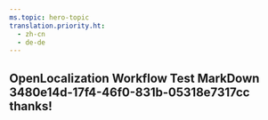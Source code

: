 ```yaml
---
ms.topic: hero-topic
translation.priority.ht: 
  - zh-cn
  - de-de
---
```

## OpenLocalization Workflow Test MarkDown 3480e14d-17f4-46f0-831b-05318e7317cc thanks!
